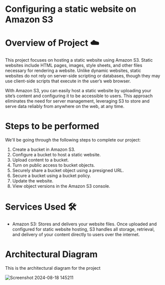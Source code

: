 # Configuring a static website on Amazon S3 

# Overview of Project ☁️
This project focuses on hosting a static website using Amazon S3. Static websites include HTML pages, images, style sheets, and other files necessary for rendering a website. Unlike dynamic websites, static websites do not rely on server-side scripting or databases, though they may use client-side scripts that execute in the user’s web browser.

With Amazon S3, you can easily host a static website by uploading your site’s content and configuring it to be accessible to users. This approach eliminates the need for server management, leveraging S3 to store and serve data reliably from anywhere on the web, at any time.

# Steps to be performed
We'll be going through the following steps to complete our project:

1. Create a bucket in Amazon S3.
2. Configure a bucket to host a static website.
3. Upload content to a bucket.
4. Turn on public access to bucket objects.
5. Securely share a bucket object using a presigned URL.
6. Secure a bucket using a bucket policy.
7. Update the website.
8. View object versions in the Amazon S3 console.

# Services Used 🛠 
* Amazon S3: Stores and delivers your website files. Once uploaded and configured for static website hosting, S3 handles all storage, retrieval, and delivery of 
  your content directly to users over the internet.

# Architectural Diagram
This is the architectural diagram for the project

![Screenshot 2024-08-18 145211](https://github.com/user-attachments/assets/da1b5c91-0aff-4e13-bbda-61f4592dd488)













 



